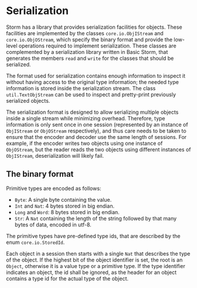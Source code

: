 Serialization
==============

Storm has a library that provides serialization facilities for objects. These facilities are
implemented by the classes `core.io.ObjIStream` and `core.io.ObjOStream`, which specify the binary
format and provide the low-level operations required to implement serialization. These classes are
complemented by a serialization library written in Basic Storm, that generates the members `read`
and `write` for the classes that should be serialized.

The format used for serialization contains enough information to inspect it without having access to
the original type information; the needed type information is stored inside the serialization
stream. The class `util.TextObjStream` can be used to inspect and pretty-print previously serialized
objects.

The serialization format is designed to allow serializing multiple objects inside a single stream
while minimizing overhead. Therefore, type information is only sent once in one session (represented
by an instance of `ObjIStream` or `ObjOStream` respectively), and thus care needs to be taken to
ensure that the encoder and decoder use the same length of sessions. For example, if the encoder
writes two objects using one instance of `ObjOStream`, but the reader reads the two objects using
different instances of `ObjIStream`, deserialization will likely fail.


The binary format
-------------------

Primitive types are encoded as follows:

- `Byte`: A single byte containing the value.
- `Int` and `Nat`: 4 bytes stored in big endian.
- `Long` and `Word`: 8 bytes stored in big endian.
- `Str`: A `Nat` containing the length of the string followed by that many bytes of data, encoded in utf-8.

The primitive types have pre-defined type ids, that are described by the enum `core.io.StoredId`.

Each object in a session then starts with a single `Nat` that describes the type of the object. If
the highest bit of the object identifier is set, the root is an `Object`, otherwise it is a value
type or a primitive type. If the type identifier indicates an object, the id shall be ignored, as
the header for an object contains a type id for the actual type of the object.


